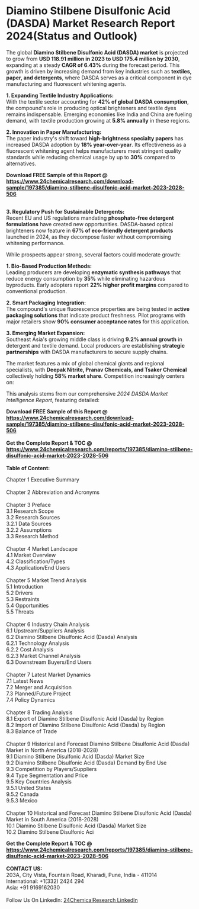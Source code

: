 <h1>Diamino Stilbene Disulfonic Acid (DASDA) Market Research Report 2024(Status and Outlook)</h1><p>The global <strong>Diamino Stilbene Disulfonic Acid (DASDA) market</strong> is projected to grow from <strong>USD 118.91 million in 2023 to USD 175.4 million by 2030</strong>, expanding at a steady <strong>CAGR of 6.43%</strong> during the forecast period. This growth is driven by increasing demand from key industries such as <strong>textiles, paper, and detergents</strong>, where DASDA serves as a critical component in dye manufacturing and fluorescent whitening agents.</p><p><strong>1. Expanding Textile Industry Applications:</strong><br>
With the textile sector accounting for <strong>42% of global DASDA consumption</strong>, the compound's role in producing optical brighteners and textile dyes remains indispensable. Emerging economies like India and China are fueling demand, with textile production growing at <strong>5.8% annually</strong> in these regions.</p><p><strong>2. Innovation in Paper Manufacturing:</strong><br>
The paper industry's shift toward <strong>high-brightness specialty papers</strong> has increased DASDA adoption by <strong>18% year-over-year</strong>. Its effectiveness as a fluorescent whitening agent helps manufacturers meet stringent quality standards while reducing chemical usage by up to <strong>30%</strong> compared to alternatives.</p><div><b>Download FREE Sample of this Report @ 
            <a href="https://www.24chemicalresearch.com/download-sample/197385/diamino-stilbene-disulfonic-acid-market-2023-2028-506">
            https://www.24chemicalresearch.com/download-sample/197385/diamino-stilbene-disulfonic-acid-market-2023-2028-506</a></b></div><br><p><strong>3. Regulatory Push for Sustainable Detergents:</strong><br>
Recent EU and US regulations mandating <strong>phosphate-free detergent formulations</strong> have created new opportunities. DASDA-based optical brighteners now feature in <strong>67% of eco-friendly detergent products</strong> launched in 2024, as they decompose faster without compromising whitening performance.</p><p>While prospects appear strong, several factors could moderate growth:</p><p><strong>1. Bio-Based Production Methods:</strong><br>
Leading producers are developing <strong>enzymatic synthesis pathways</strong> that reduce energy consumption by <strong>35%</strong> while eliminating hazardous byproducts. Early adopters report <strong>22% higher profit margins</strong> compared to conventional production.</p><p><strong>2. Smart Packaging Integration:</strong><br>
The compound's unique fluorescence properties are being tested in <strong>active packaging solutions</strong> that indicate product freshness. Pilot programs with major retailers show <strong>90% consumer acceptance rates</strong> for this application.</p><p><strong>3. Emerging Market Expansion:</strong><br>
Southeast Asia's growing middle class is driving <strong>9.2% annual growth</strong> in detergent and textile demand. Local producers are establishing <strong>strategic partnerships</strong> with DASDA manufacturers to secure supply chains.</p><p>The market features a mix of global chemical giants and regional specialists, with <strong>Deepak Nitrite, Pranav Chemicals, and Tsaker Chemical</strong> collectively holding <strong>58% market share</strong>. Competition increasingly centers on:</p><p>This analysis stems from our comprehensive <em>2024 DASDA Market Intelligence Report</em>, featuring detailed:
</p><div><b>Download FREE Sample of this Report @ 
            <a href="https://www.24chemicalresearch.com/download-sample/197385/diamino-stilbene-disulfonic-acid-market-2023-2028-506">
            https://www.24chemicalresearch.com/download-sample/197385/diamino-stilbene-disulfonic-acid-market-2023-2028-506</a></b></div><br><div><b>Get the Complete Report & TOC @ 
            <a href="https://www.24chemicalresearch.com/reports/197385/diamino-stilbene-disulfonic-acid-market-2023-2028-506">
            https://www.24chemicalresearch.com/reports/197385/diamino-stilbene-disulfonic-acid-market-2023-2028-506</a></b></div><br>
            <b>Table of Content:</b><p>Chapter 1 Executive Summary<br />
<br />
Chapter 2 Abbreviation and Acronyms<br />
<br />
Chapter 3 Preface<br />
3.1 Research Scope<br />
3.2 Research Sources<br />
3.2.1 Data Sources<br />
3.2.2 Assumptions<br />
3.3 Research Method<br />
<br />
Chapter 4 Market Landscape<br />
4.1 Market Overview<br />
4.2 Classification/Types<br />
4.3 Application/End Users<br />
<br />
Chapter 5 Market Trend Analysis<br />
5.1 Introduction<br />
5.2 Drivers<br />
5.3 Restraints<br />
5.4 Opportunities<br />
5.5 Threats<br />
<br />
Chapter 6 Industry Chain Analysis<br />
6.1 Upstream/Suppliers Analysis<br />
6.2 Diamino Stilbene Disulfonic Acid (Dasda) Analysis<br />
6.2.1 Technology Analysis<br />
6.2.2 Cost Analysis<br />
6.2.3 Market Channel Analysis<br />
6.3 Downstream Buyers/End Users<br />
<br />
Chapter 7 Latest Market Dynamics<br />
7.1 Latest News<br />
7.2 Merger and Acquisition<br />
7.3 Planned/Future Project<br />
7.4 Policy Dynamics<br />
<br />
Chapter 8 Trading Analysis<br />
8.1 Export of Diamino Stilbene Disulfonic Acid (Dasda) by Region<br />
8.2 Import of Diamino Stilbene Disulfonic Acid (Dasda) by Region<br />
8.3 Balance of Trade<br />
<br />
Chapter 9 Historical and Forecast Diamino Stilbene Disulfonic Acid (Dasda) Market in North America (2018-2028)<br />
9.1 Diamino Stilbene Disulfonic Acid (Dasda) Market Size<br />
9.2 Diamino Stilbene Disulfonic Acid (Dasda) Demand by End Use<br />
9.3 Competition by Players/Suppliers<br />
9.4 Type Segmentation and Price<br />
9.5 Key Countries Analysis<br />
9.5.1 United States<br />
9.5.2 Canada<br />
9.5.3 Mexico<br />
<br />
Chapter 10 Historical and Forecast Diamino Stilbene Disulfonic Acid (Dasda) Market in South America (2018-2028)<br />
10.1 Diamino Stilbene Disulfonic Acid (Dasda) Market Size<br />
10.2 Diamino Stilbene Disulfonic Aci</p><div><b>Get the Complete Report & TOC @ 
            <a href="https://www.24chemicalresearch.com/reports/197385/diamino-stilbene-disulfonic-acid-market-2023-2028-506">
            https://www.24chemicalresearch.com/reports/197385/diamino-stilbene-disulfonic-acid-market-2023-2028-506</a></b></div><br><b>CONTACT US:</b><br>
            203A, City Vista, Fountain Road, Kharadi, Pune, India - 411014<br>
            International: +1(332) 2424 294<br>
            Asia: +91 9169162030 <br><br>
            Follow Us On LinkedIn: <a href="https://www.linkedin.com/company/24chemicalresearch/">24ChemicalResearch LinkedIn</a>